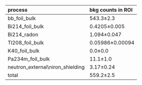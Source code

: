 | **process**                        | **bkg counts in ROI** |
|:-----------------------------------|:----------------------|
| bb\_foil\_bulk                     | 543.3±2.3             |
| Bi214\_foil\_bulk                  | 0.4205±0.005          |
| Bi214\_radon                       | 1.094±0.047           |
| Tl208\_foil\_bulk                  | 0.05986±0.00094       |
| K40\_foil\_bulk                    | 0.0±0.0               |
| Pa234m\_foil\_bulk                 | 11.1±1.0              |
| neutron\_external\niron\_shielding | 3.17±0.24             |
| total                              | 559.2±2.5             |

